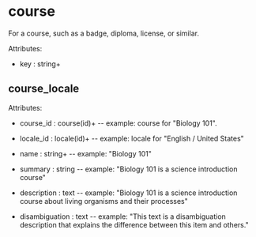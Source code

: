 # course

For a course, such as a badge, diploma, license, or similar.

Attributes:

* key : string+


## course_locale

Attributes:

* course_id : course(id)+ -- example: course for "Biology 101".

* locale_id : locale(id)+ -- example: locale for "English / United States"

* name : string+ -- example: "Biology 101"

* summary : string -- example: "Biology 101 is a science introduction course"

* description : text -- example: "Biology 101 is a science introduction course about living organisms and their processes"

* disambiguation : text -- example: "This text is a disambiguation description that explains the difference between this item and others."
